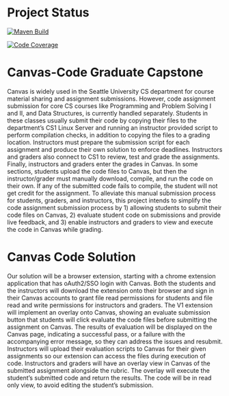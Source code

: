 # Project Status

[![Maven Build](https://github.com/Canvas-Code-Capstone/Canvas-Code/actions/workflows/build.yml/badge.svg)](https://github.com/Canvas-Code-Capstone/Canvas-Code/actions/workflows/build.yml)

[![Code Coverage](https://github.com/Canvas-Code-Capstone/Canvas-Code/.github/badges/jacoco.svg)](https://github.com/Canvas-Code-Capstone/Canvas-Code/actions/workflows/CodeCoverage.yml)


# Canvas-Code Graduate Capstone

Canvas is widely used in the Seattle University CS department for course material sharing and assignment submissions. However, code assignment submission for core 
CS courses like Programming and Problem Solving I and II, and Data Structures, is currently handled separately. Students in these classes usually submit their code
by copying their files to the department’s CS1 Linux Server and running an instructor provided script to perform compilation checks, in addition to copying the files
to a grading location. Instructors must prepare the submission script for each assignment and produce their own solution to enforce deadlines. Instructors and graders
also connect to CS1 to review, test and grade the assignments. Finally, instructors and graders enter the grades in Canvas. In some sections, students upload the code
files to Canvas, but then the instructor/grader must manually download, compile, and run the code on their own. If any of the submitted code fails to compile, the 
student will not get credit for the assignment. To alleviate this manual submission process for students, graders, and instructors, this project intends to simplify 
the code assignment submission process by 1) allowing students to submit their code files on Canvas, 2) evaluate student code on submissions and provide live feedback,
and 3) enable instructors and graders to view and execute the code in Canvas while grading. 


# Canvas Code Solution
Our solution will be a browser extension, starting with a chrome extension application that has oAuth2/SSO login with Canvas. Both the students and the instructors will
download the extension onto their browser and sign in their Canvas accounts to grant file read permissions for students and file read and write permissions for 
instructors and graders. The V1 extension will implement an overlay onto Canvas, showing an evaluate submission button that students will click evaluate the code files
before submitting the assignment on Canvas. The results of evaluation will be displayed on the Canvas page, indicating a successful pass, or a failure with the accompanying
error message, so they can address the issues and resubmit. Instructors will upload their evaluation scripts to Canvas for their given assignments so our extension can 
access the files during execution of code. Instructors and graders will have an overlay view in Canvas of the submitted assignment alongside the rubric. The overlay will 
execute the student’s submitted code and return the results. The code will be in read only view, to avoid editing the student’s submission.
